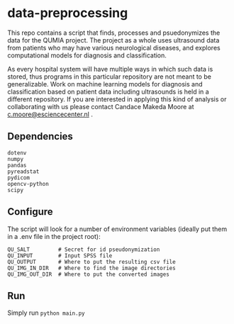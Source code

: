 # data-preprocessing

This repo contains a script that finds, processes and psuedonymizes the data for the QUMIA project.
The project as a whole uses ultrasound data from patients who may have various neurological diseases,
and explores computational models for diagnosis and classification.

As every hospital system will have multiple ways in which such data is stored, thus
programs in this particular repository are not meant to be generalizable. Work on machine learning models 
for diagnosis and classification based on patient data including ultrasounds
is held in a different repository. If you are interested in applying this kind of analysis or
collaborating with us please contact Candace Makeda Moore at c.moore@esciencecenter.nl . 

## Dependencies

```
dotenv
numpy
pandas
pyreadstat
pydicom
opencv-python
scipy
```

## Configure

The script will look for a number of environment variables (ideally put them in a .env file in the project root):

```
QU_SALT         # Secret for id pseudonymization
QU_INPUT        # Input SPSS file
QU_OUTPUT       # Where to put the resulting csv file
QU_IMG_IN_DIR   # Where to find the image directories
QU_IMG_OUT_DIR  # Where to put the converted images
```

## Run

Simply run `python main.py`
